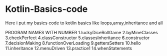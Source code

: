 # Kotlin-Basics-code
Here i put my basics code to kotlin basics like loops,array,inheritance and all


PROGRAM NAMES WITH NUMBER
1.luckyDiceRollGame
2.byMineClasses
3.checkPerfect
4.classConstructor
5.classesInheritance
6.constructor
7.decisionMaking
8.functionOverLoading
9.gettersSetters
10.hello
11.inheritance
12.menuDriven
13.practice1
14.whenStatements

